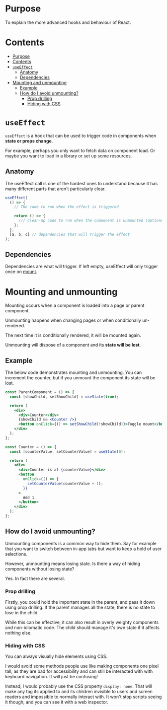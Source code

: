 # Purpose

To explain the more advanced hooks and behaviour of React.

# Contents

- [Purpose](#purpose)
- [Contents](#contents)
- [`useEffect`](#useeffect)
  - [Anatomy](#anatomy)
  - [Dependencies](#dependencies)
- [Mounting and unmounting](#mounting-and-unmounting)
  - [Example](#example)
  - [How do I avoid unmounting?](#how-do-i-avoid-unmounting)
    - [Prop drilling](#prop-drilling)
    - [Hiding with CSS](#hiding-with-css)

# `useEffect`

`useEffect` is a hook that can be used to trigger code in components when **state or props change**.

For example, perhaps you only want to fetch data on component load. Or maybe you want to load in a library or set up some resources.

## Anatomy

The useEffect call is one of the hardest ones to understand because it has many different parts that aren't particularly clear.

```jsx
useEffect(
  () => {
    // The code to run when the effect is triggered

    return () => {
      /// Clean-up code to run when the component is unmounted (optional)
    };
  },
  [a, b, c] // dependencies that will trigger the effect
);
```

## Dependencies

Dependencies are what will trigger. If left empty, useEffect will only trigger once on [mount](#mounting-and-unmounting).

# Mounting and unmounting

Mounting occurs when a component is loaded into a page or parent component.

Unmounting happens when changing pages or when conditionally un-rendered.

The next time it is conditionally rendered, it will be mounted again.

Unmounting will dispose of a component and its **state will be lost**.

## Example

The below code demonstrates mounting and unmounting. You can increment the counter, but if you unmount the component its state will be lost.

```jsx
const ParentComponent = () => {
  const [showChild, setShowChild] = useState(true);

  return (
    <div>
      <div>Counter</div>
      {showChild && <Counter />}
      <button onClick={() => setShowChild(!showChild)}>Toggle mount</button>
    </div>
  );
};

const Counter = () => {
  const [counterValue, setCounterValue] = useState(0);

  return (
    <div>
      <div>Counter is at {counterValue}</div>
      <button
        onClick={() => {
          setCounterValue(counterValue + 1);
        }}
      >
        Add 1
      </button>
    </div>
  );
};
```

## How do I avoid unmounting?

Unmounting components is a common way to hide them. Say for example that you want to switch between in-app tabs but want to keep a hold of user selections.

However, unmounting means losing state. Is there a way of hiding components without losing state?

Yes. In fact there are several.

### Prop drilling

Firstly, you could hold the important state in the parent, and pass it down using prop drilling. If the parent manages all the state, there is no state to lose in the child.

While this can be effective, it can also result in overly weighty components and non-idiomatic code. The child should manage it's own state if it affects nothing else.

### Hiding with CSS

You can always visually hide elements using CSS.

I would avoid some methods people use like making components one pixel tall, as they are bad for accessibility and can still be interacted with with keyboard navigation. It will just be confusing!

Instead, I would probably use the CSS property `display: none`. That will make any tag its applied to and its children invisible to users and screen readers and impossible to normally interact with. It won't stop scripts seeing it though, and you can see it with a web inspector.
